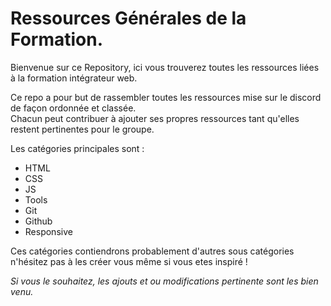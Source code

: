 # Ressources Générales de la Formation.  
Bienvenue sur ce Repository, ici vous trouverez toutes les ressources liées à la formation intégrateur web.  

Ce repo a pour but de rassembler toutes les ressources mise sur le discord de façon ordonnée et classée.  
Chacun peut contribuer à ajouter ses propres ressources tant qu'elles restent pertinentes pour le groupe. 
  

Les catégories principales sont :  
* HTML
* CSS
* JS
* Tools
* Git
* Github
* Responsive

Ces catégories contiendrons probablement d'autres sous catégories n'hésitez pas à les créer vous même si vous etes inspiré !  
  
  
*Si vous le souhaitez, les ajouts et ou modifications pertinente sont les bien venu.*


